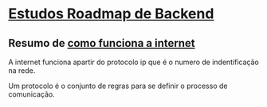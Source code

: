 # [Estudos Roadmap de Backend](https://roadmap.sh/backend)


## Resumo de [como funciona a internet](https://www.youtube.com/watch?v=HNQD0qJ0TC4&t=191s)

A internet funciona apartir do protocolo ip que é o numero de indentificação na rede. 

Um protocolo é o conjunto de regras para se definir o processo de comunicação.

